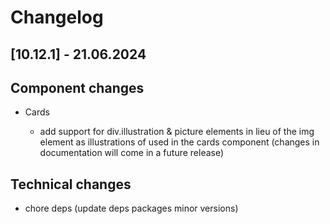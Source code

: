 # Changelog

## \[10.12.1\] - 21.06.2024

## Component changes

- Cards

  - add support for div.illustration & picture elements in lieu of the img element as illustrations of used in the cards component (changes in documentation will come in a future release)

## Technical changes

- chore deps (update deps packages minor versions)
